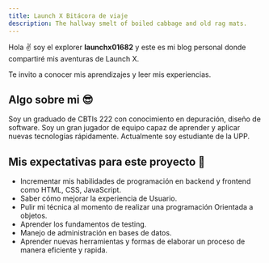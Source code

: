 ```yaml
---
title: Launch X Bitácora de viaje
description: The hallway smelt of boiled cabbage and old rag mats.
---
```


Hola ✌️  soy el explorer **launchx01682** y este es mi blog personal donde compartiré mis aventuras de Launch X.

Te invito a conocer mis aprendizajes y leer mis experiencias.

## Algo sobre mi 😎

Soy un graduado de CBTIs 222 con conocimiento en depuración, diseño de software. Soy un gran jugador de equipo capaz de aprender y aplicar nuevas tecnologías rápidamente. Actualmente soy estudiante de la UPP.

## Mis expectativas para este proyecto 🚀

+ Incrementar  mis habilidades de programación en backend y frontend como HTML, CSS, JavaScript.
+ Saber cómo mejorar la experiencia de Usuario.
+ Pulir mi técnica al momento de realizar una programación Orientada a objetos.
+ Aprender los fundamentos de  testing.
+ Manejo de administración en bases de datos.
+ Aprender nuevas herramientas y formas de elaborar un proceso de manera eficiente y rapida.

